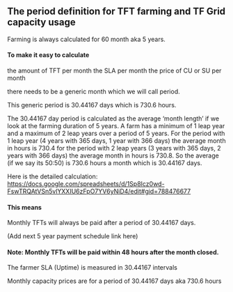 ## The period definition for TFT farming and TF Grid capacity usage

Farming is always calculated for 60 month aka 5 years.


#### To make it easy to calculate

the amount of TFT per month
the SLA per month
the price of CU or SU per month

there needs to be a generic month which we will call period.

This generic period is 30.44167 days which is 730.6 hours.

The 30.44167 day period is calculated as the average ‘month length’ if we look at the farming duration of 5 years. 
A farm has a minimum of 1 leap year and a maximum of 2 leap years over a period of 5 years. For the period with 1 leap year (4 years with 365 days, 1 year with 366 days) the average month in hours is 730.4 for the period with 2 leap years (3 years with 365 days, 2 years with 366 days) the average month in hours is 730.8. So the average (if we say its 50:50) is 730.6 hours a month which is 30.44167  days. 

Here is the detailed calculation: https://docs.google.com/spreadsheets/d/1Sp8Icz0wd-FswTRQAtVSn5vlYXXIU6zFpO7YV6yNiD4/edit#gid=788476677


#### This means

Monthly TFTs will always be paid after a period of 30.44167 days.

(Add next 5 year payment schedule link here) 

#### Note: Monthly TFTs will be paid within 48 hours after the month closed.

The farmer SLA (Uptime) is measured in 30.44167  intervals

Monthly capacity prices are for a period of 30.44167 days aka 730.6 hours

